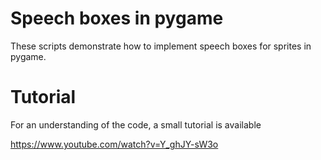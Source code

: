 
# Speech boxes in pygame

These scripts demonstrate how to implement speech boxes for sprites in pygame.

# Tutorial

For an understanding of the code, a small tutorial is available

https://www.youtube.com/watch?v=Y_ghJY-sW3o
